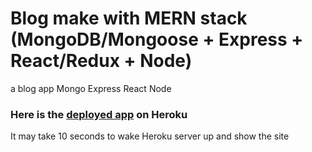 # Blog make with MERN stack (MongoDB/Mongoose + Express + React/Redux + Node)
a blog app Mongo Express React Node

### Here is the [deployed app](https://blog-mern-stack-app.herokuapp.com/) on Heroku

It may take 10 seconds to wake Heroku server up and show the site

